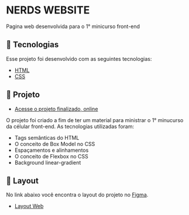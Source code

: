 # NERDS WEBSITE
Pagina web desenvolvida para o 1° minicurso front-end

## 🚀 Tecnologias

Esse projeto foi desenvolvido com as seguintes tecnologias:

- [HTML](https://developer.mozilla.org/pt-BR/docs/Web/HTML)
- [CSS](https://developer.mozilla.org/pt-BR/docs/Web/CSS)

## :scroll:  Projeto
- [Acesse o projeto finalizado, online](https://nerdsufc.github.io/nerds-website/)


O projeto foi criado a fim de ter um material para ministrar o 1° minucurso da célular front-end. As tecnologias utilizadas foram:

- Tags semânticas do HTML
- O conceito de Box Model no CSS
- Espaçamentos e alinhamentos
- O conceito de Flexbox no CSS
- Background linear-gradient

## 🔖 Layout

No link abaixo você encontra o layout do projeto no [Figma](http://figma.com/).

- [Layout Web](https://www.figma.com/proto/zpgeAQEkhLbZGCF9Z79kew/Alta-Landing-Page-NERDS?node-id=0%3A1)
